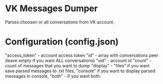 # VK Messages Dumper
Parses choosen or all conversations from VK account.

# Configuration (config.json)
"access_token" - account access token
"id" - array with conversations peer (leave empty if you want ALL conversations)
"uid" - account id
"count" - count of messages that you want to dump
"display" - "files" if you want save parsed messages to .txt files, "console" if you want to display parsed messages in console, "both" - if you want both.
